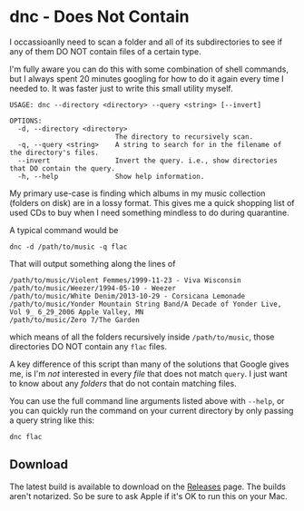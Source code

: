 # dnc - Does Not Contain

I occassioanlly need to scan a folder and all of its subdirectories to see if any of them DO NOT contain files of a certain type.

I'm fully aware you can do this with some combination of shell commands, but I always spent 20 minutes googling for how to do it again every time I needed to. It was faster just to write this small utility myself.

    USAGE: dnc --directory <directory> --query <string> [--invert]
    
    OPTIONS:
      -d, --directory <directory>
                              The directory to recursively scan.
      -q, --query <string>    A string to search for in the filename of the directory's files.
      --invert                Invert the query. i.e., show directories that DO contain the query.
      -h, --help              Show help information.

My primary use-case is finding which albums in my music collection (folders on disk) are in a lossy format. This gives me a quick shopping list of used CDs to buy when I need something mindless to do during quarantine.

A typical command would be

    dnc -d /path/to/music -q flac

That will output something along the lines of

    /path/to/music/Violent Femmes/1999-11-23 - Viva Wisconsin
    /path/to/music/Weezer/1994-05-10 - Weezer
    /path/to/music/White Denim/2013-10-29 - Corsicana Lemonade
    /path/to/music/Yonder Mountain String Band/A Decade of Yonder Live, Vol 9_ 6_29_2006 Apple Valley, MN
    /path/to/music/Zero 7/The Garden

which means of all the folders recursively inside `/path/to/music`, those directories DO NOT contain any `flac` files.

A key difference of this script than many of the solutions that Google gives me, is I'm _not_ interested in every _file_ that does not match `query`. I just want to know about any _folders_ that do not contain matching files.

You can use the full command line arguments listed above with `--help`, or you can quickly run the command on your current directory by only passing a query string like this:

    dnc flac


## Download

The latest build is available to download on the [Releases](https://github.com/tylerhall/dnc/releases) page. The builds aren't notarized. So be sure to ask Apple if it's OK to run this on your Mac.
